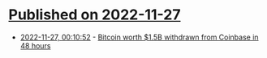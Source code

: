 # [Published on 2022-11-27](index.md)

* [2022-11-27, 00:10:52](https://news.ycombinator.com/item?id=33758471) - [Bitcoin worth $1.5B withdrawn from Coinbase in 48 hours](https://cryptoslate.com/bitcoin-worth-1-5b-withdrawn-from-coinbase-in-48-hours/)
